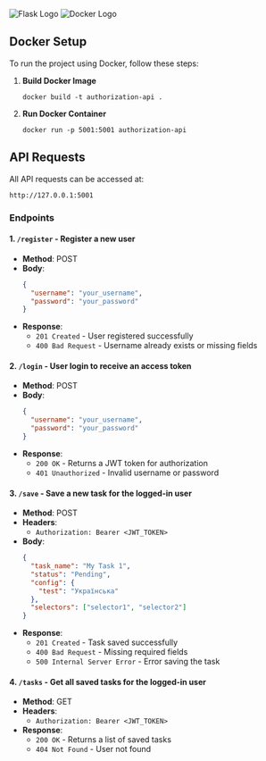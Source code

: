 ![Flask Logo](https://flask.palletsprojects.com/en/stable/_images/flask-horizontal.png)
![Docker Logo](https://blog.codewithdan.com/wp-content/uploads/2023/06/Docker-Logo.png)

## Docker Setup
To run the project using Docker, follow these steps:

1. **Build Docker Image**
   ```commandline
   docker build -t authorization-api .
   ```

2. **Run Docker Container**
   ```commandline
   docker run -p 5001:5001 authorization-api
   ```

## API Requests
All API requests can be accessed at:
```commandline
http://127.0.0.1:5001
```

### Endpoints

#### 1. `/register` - Register a new user
- **Method**: POST
- **Body**:
  ```json
  {
    "username": "your_username",
    "password": "your_password"
  }
  ```
- **Response**:
  - `201 Created` - User registered successfully
  - `400 Bad Request` - Username already exists or missing fields

#### 2. `/login` - User login to receive an access token
- **Method**: POST
- **Body**:
  ```json
  {
    "username": "your_username",
    "password": "your_password"
  }
  ```
- **Response**:
  - `200 OK` - Returns a JWT token for authorization
  - `401 Unauthorized` - Invalid username or password

#### 3. `/save` - Save a new task for the logged-in user
- **Method**: POST
- **Headers**:
  - `Authorization: Bearer <JWT_TOKEN>`
- **Body**:
  ```json
  {
    "task_name": "My Task 1",
    "status": "Pending",
    "config": {
      "test": "Українська"
    },
    "selectors": ["selector1", "selector2"]
  }
  ```
- **Response**:
  - `201 Created` - Task saved successfully
  - `400 Bad Request` - Missing required fields
  - `500 Internal Server Error` - Error saving the task

#### 4. `/tasks` - Get all saved tasks for the logged-in user
- **Method**: GET
- **Headers**:
  - `Authorization: Bearer <JWT_TOKEN>`
- **Response**:
  - `200 OK` - Returns a list of saved tasks
  - `404 Not Found` - User not found

